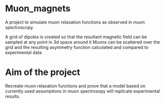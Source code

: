 # Muon_magnets

A project to simulate muon relaxation functions as observed in muon spectroscopy.

A grid of dipoles is created so that the resultant magnetic field can be sampled at any point in 3d space around it
Muons can be scattered over the grid and the resulting asymmetry function calculated and compared to experimental data

# Aim of the project
Recreate muon relaxation functions and prove that a model based on currently used assumptions in muon spectrosopy will replicate experimental results.
